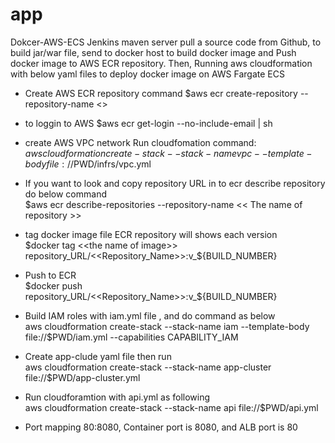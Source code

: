 # app
Dokcer-AWS-ECS
Jenkins maven server pull a source code from Github, to build jar/war file,  send to docker host to build docker image and 
Push docker image to AWS ECR repository.
Then, Running aws cloudformation with below yaml files to deploy docker image on AWS Fargate ECS 

* Create AWS ECR repository command
  $aws  ecr create-repository  --repository-name  <<he name of repository>>
* to loggin to AWS 
  $aws  ecr  get-login  --no-include-email  |  sh 
* create AWS VPC network Run cloudfomation command:    
   $aws cloudformation create-stack --stack-name vpc --template-body file://$PWD/infrs/vpc.yml
* If you want to look and copy repository URL in to ecr describe repository do below command        
  $aws  ecr  describe-repositories  --repository-name  << The name of repository >>
* tag docker image file ECR repository will shows each version                                                 
  $docker  tag <<the name of image>>   repository_URL/<<Repository_Name>>:v_${BUILD_NUMBER}
  
* Push to ECR                                                                
  $docker push repository_URL/<<Repository_Name>>:v_${BUILD_NUMBER}
  
* Build IAM roles with iam.yml file , and do command as below                                                    
  aws cloudformation create-stack --stack-name iam --template-body file://$PWD/iam.yml --capabilities  CAPABILITY_IAM
  
* Create app-clude yaml file then run                                         
  aws cloudformation create-stack --stack-name  app-cluster  file://$PWD/app-cluster.yml

* Run cloudforamtion with api.yml as following                                               
  aws cloudformation create-stack --stack-name api file://$PWD/api.yml
  
* Port mapping 80:8080, Container port is 8080, and ALB port is 80
